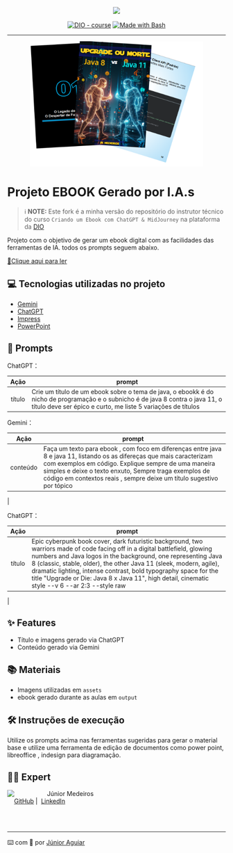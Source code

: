 <p align="center">
    <img width="100" src=".github/assets/banner.png">
</p>


<p align="center">
<a href="https://dio.me/"><img src="https://img.shields.io/badge/DIO-Course-28DA77?logo=youtube" alt="DIO - course"></a>
<a href="https://www.gnu.org/software/bash/" title="Go to Bash homepage"><img src="https://img.shields.io/badge/Prompt-Project-blue?logo=gnu-bash&amp;logoColor=white" alt="Made with Bash"></a></p>

-------


<p align="center">
<img 
    src="./assets/cover.png"
    width="400"  
/>
</p>

# Projeto EBOOK Gerado por I.A.s


 > ℹ️ **NOTE:** Este fork é a minha versão do repositório do instrutor técnico do curso `Criando um Ebook com ChatGPT & MidJourney` na plataforma da [DIO](https://dio.me)

Projeto com o objetivo de gerar um ebook digital com as facilidades das ferramentas de IA. todos os prompts
seguem abaixo.

<a href="https://github.com/Medeiros000/prompts-recipe-to-create-a-ebook/blob/main/output/Ebook_upgrade_or_die.pdf" title="View PDF now"> 📕Clique aqui para ler</a>

## 💻 Tecnologias utilizadas no projeto

- [Gemini](https://gemini.google.com/) 
- [ChatGPT](https://chat.openai.com/) 
- [Impress](https://pt-br.libreoffice.org/descubra/impress/)
- [PowerPoint](https://www.microsoft.com/en/microsoft-365/powerpoint)

## 🧠 Prompts


ChatGPT：

|   Ação   | prompt                                                                                                                                                                                                                                                                         |
| :------: | ------------------------------------------------------------------------------------------------------------------------------------------------------------------------------------------------------------------------------------------------------------------------------ |
|  título  | Crie um título de um ebook sobre o tema de java, o ebookk é do nicho de programação e o subnicho é de java 8 contra o java 11, o título deve ser épico e curto, me liste 5 variações de títulos |



Gemini：

|  Ação  | prompt                                                                                 |
| :----: | -------------------------------------------------------------------------------------- |
|conteúdo| Faça um texto para ebook , com foco em diferenças entre java 8 e java 11, listando os as difereças que mais caracterizam com exemplos em código. Explique sempre de uma maneira simples e deixe o texto enxuto, Sempre traga exemplos de código em contextos reais , sempre deixe um título sugestivo por tópico
 |



ChatGPT：

|  Ação  | prompt                                                                                 |
| :----: | -------------------------------------------------------------------------------------- |
| título | Epic cyberpunk book cover, dark futuristic background, two warriors made of code facing off in a digital battlefield, glowing numbers and Java logos in the background, one representing Java 8 (classic, stable, older), the other Java 11 (sleek, modern, agile), dramatic lighting, intense contrast, bold typography space for the title "Upgrade or Die: Java 8 x Java 11", high detail, cinematic style --v 6 --ar 2:3 --style raw
 |



## ✨ Features

- Título e imagens gerado via ChatGPT
- Conteúdo gerado via Gemini

## 📚 Materiais

- Imagens utilizadas em `assets`
- ebook gerado durante as aulas em `output`

## 🛠️ Instruções de execução

Utilize os prompts acima nas ferramentas sugeridas para gerar o material base e utilize uma ferramenta de edição de documentos como power point, libreoffice , indesign para diagramação.

## 👨‍💻 Expert

<p>
    <img 
      align=left 
      margin=10 
      width=80 
      src="https://avatars.githubusercontent.com/u/98979459?v=4"
    />
    <p>&nbsp&nbsp&nbspJúnior Medeiros<br>
    &nbsp&nbsp&nbsp
    <a href="https://github.com/Medeiros000">
    GitHub</a>&nbsp;|&nbsp;
    <a href="https://www.linkedin.com/in/jrmedeiros-dev">LinkedIn</a>
  </p>
</p>
<br/><br/>
<p>

---

⌨️ com 💜 por [Júnior Aguiar](https://github.com/Medeiros000)
